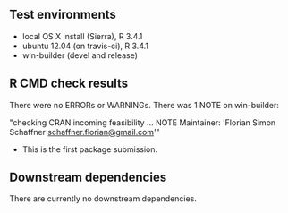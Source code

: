 ## Test environments
* local OS X install (Sierra), R 3.4.1
* ubuntu 12.04 (on travis-ci), R 3.4.1
* win-builder (devel and release)

## R CMD check results
There were no ERRORs or WARNINGs. There was 1 NOTE on win-builder: 

"checking CRAN incoming feasibility ... NOTE
Maintainer: 'Florian Simon Schaffner <schaffner.florian@gmail.com>'"

* This is the first package submission.

## Downstream dependencies
There are currently no downstream dependencies.
